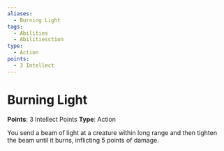 ```yaml
---
aliases:
  - Burning Light
tags:
  - Abilities
  - Abilitiesction
type:
  - Action
points:
  - 3 Intellect
---
```


# Burning Light

**Points**: 3 Intellect Points
**Type**: Action

You send a beam of light at a creature within long range and then tighten the beam until it burns, inflicting 5 points of damage.
